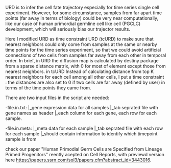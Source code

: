 URD is to infer the cell fate trajectory especially for time series single cell experiment. However, for some circumstance, samples from far apart time points (far away in terms of biology) could be very near computationally, like our case of human primordial germline cell like cell (PGCLC) development, which will seriously bias our trajector results.

Here I modified URD as time constraint URD (tcURD) to make sure that nearest neighbors could only come from samples at the same or nearby time points for the time series experiment, so that we could avoid artificial connections of two cells from samples far away from each other in temporal order.
In brief, in URD the diffusion map is calculated by destiny package from a sparse distance matrix, with 0 for most of element except those from nearest neighbors. in tcURD Instead of calculating distance from top K nearest neighbors for each cell among all other cells, I put a time constraint : the distances are also set to 0 if two cells are far away (defined by user) in terms of the time points they came from.


There are two input files in the script are needed:

-file.in.txt: 
    |_gene expression data for all samples 
    |_tab seprated file with gene names as header
    |_each column for each gene, each row for each sample.

-file.in.meta:
    |_meta data for each sample
    |_tab seprated file with each row for each sample
    |_should contain information to identify which timepoint sample is from


check our paper "Human Primodial Germ Cells are Specified from Lineage Primed Progenitors" reently acepted on Cell Reports, with previewd version here https://papers.ssrn.com/sol3/papers.cfm?abstract_id=3443016.